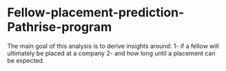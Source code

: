 # Fellow-placement-prediction-Pathrise-program
The main goal of this analysis is to derive insights around: 1- if a fellow will ultimately be placed at a company 2- and how long until a placement can be expected.

